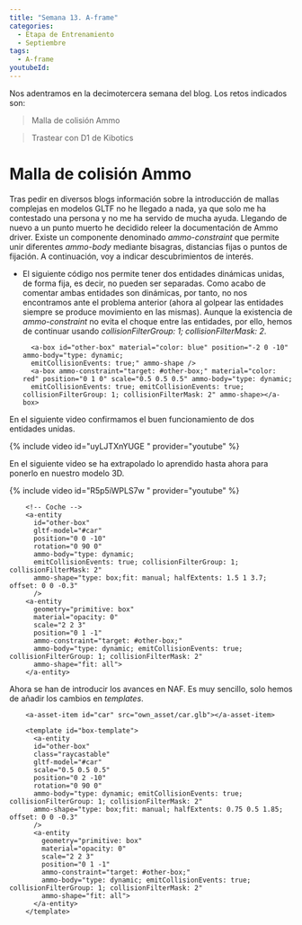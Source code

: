 ```yaml
---
title: "Semana 13. A-frame"
categories:
  - Etapa de Entrenamiento
  - Septiembre
tags:
  - A-frame
youtubeId: 
---
```



Nos adentramos en la decimotercera semana del blog. Los retos indicados son:

> Malla de colisión Ammo

> Trastear con D1 de Kibotics

# Malla de colisión Ammo

Tras pedir en diversos blogs información sobre la introducción de mallas complejas en modelos GLTF no he llegado a nada, ya que solo me ha contestado una persona y no me ha servido de mucha ayuda. Llegando de nuevo a un punto muerto he decidido releer la documentación de Ammo driver. Existe un componente denominado *ammo-constraint* que permite unir diferentes *ammo-body* mediante bisagras, distancias fijas o puntos de fijación. A continuación, voy a indicar descubrimientos de interés.

* El siguiente código nos permite tener dos entidades dinámicas unidas, de forma fija, es decir, no pueden ser separadas. Como acabo de comentar ambas entidades son dinámicas, por tanto, no nos encontramos ante el problema anterior (ahora al golpear las entidades siempre se produce movimiento en las mismas). Aunque la existencia de *ammo-constraint* no evita el choque entre las entidades, por ello, hemos de continuar usando *collisionFilterGroup: 1; collisionFilterMask: 2*.

        <a-box id="other-box" material="color: blue" position="-2 0 -10" ammo-body="type: dynamic; 
        emitCollisionEvents: true;" ammo-shape />
        <a-box ammo-constraint="target: #other-box;" material="color: red" position="0 1 0" scale="0.5 0.5 0.5" ammo-body="type: dynamic; 
        emitCollisionEvents: true; emitCollisionEvents: true; collisionFilterGroup: 1; collisionFilterMask: 2" ammo-shape></a-box> 

En el siguiente video confirmamos el buen funcionamiento de dos entidades unidas.

{% include video id="uyLJTXnYUGE " provider="youtube" %}
 
En el siguiente video se ha extrapolado lo aprendido hasta ahora para ponerlo en nuestro modelo 3D.

{% include video id="R5p5iWPLS7w " provider="youtube" %}

        <!-- Coche -->
        <a-entity 
          id="other-box"
          gltf-model="#car"
          position="0 0 -10" 
          rotation="0 90 0"
          ammo-body="type: dynamic; 
          emitCollisionEvents: true; collisionFilterGroup: 1; collisionFilterMask: 2" 
          ammo-shape="type: box;fit: manual; halfExtents: 1.5 1 3.7; offset: 0 0 -0.3"
          />
        <a-entity
          geometry="primitive: box"
          material="opacity: 0"
          scale="2 2 3"
          position="0 1 -1"
          ammo-constraint="target: #other-box;"
          ammo-body="type: dynamic; emitCollisionEvents: true; collisionFilterGroup: 1; collisionFilterMask: 2" 
          ammo-shape="fit: all">
        </a-entity>

Ahora se han de introducir los avances en NAF. Es muy sencillo, solo hemos de añadir los cambios en *templates*.

        <a-asset-item id="car" src="own_asset/car.glb"></a-asset-item>

        <template id="box-template">
          <a-entity 
          id="other-box"
          class="raycastable" 
          gltf-model="#car"
          scale="0.5 0.5 0.5"
          position="0 2 -10" 
          rotation="0 90 0"
          ammo-body="type: dynamic; emitCollisionEvents: true; collisionFilterGroup: 1; collisionFilterMask: 2" 
          ammo-shape="type: box;fit: manual; halfExtents: 0.75 0.5 1.85; offset: 0 0 -0.3"
          />
          <a-entity
            geometry="primitive: box"
            material="opacity: 0"
            scale="2 2 3"
            position="0 1 -1"
            ammo-constraint="target: #other-box;"
            ammo-body="type: dynamic; emitCollisionEvents: true; collisionFilterGroup: 1; collisionFilterMask: 2" 
            ammo-shape="fit: all">
          </a-entity>
        </template>




